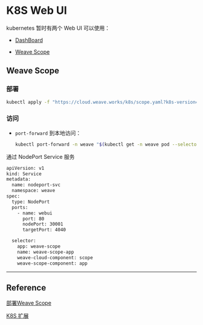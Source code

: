 # K8S Web UI

kubernetes 暂时有两个 Web UI 可以使用：

* [DashBoard](https://github.com/kubernetes/dashboard#kubernetes-dashboard)

* [Weave Scope](https://www.weave.works/documentation/scope-latest-installing/#k8s)



## Weave Scope

### 部署



```bash
kubectl apply -f "https://cloud.weave.works/k8s/scope.yaml?k8s-version=$(kubectl version | base64 | tr -d '\n')"
```



### 访问



* `port-forward` 到本地访问：

  ```bash
  kubectl port-forward -n weave "$(kubectl get -n weave pod --selector=weave-scope-component=app -o jsonpath='{.items..metadata.name}')" 4040
  ```

通过 NodePort Service 服务

```bash
apiVersion: v1
kind: Service
metadata:
  name: nodeport-svc
  namespace: weave
spec:
  type: NodePort
  ports:
    - name: webui
      port: 80
      nodePort: 30001
      targetPort: 4040

  selector:
    app: weave-scope
    name: weave-scope-app
    weave-cloud-component: scope
    weave-scope-component: app
```



---

## Reference

[部署Weave Scope](https://www.weave.works/docs/scope/latest/installing/#kubernetes)

[K8S 扩展](https://kubernetes.io/zh/docs/concepts/cluster-administration/addons/)